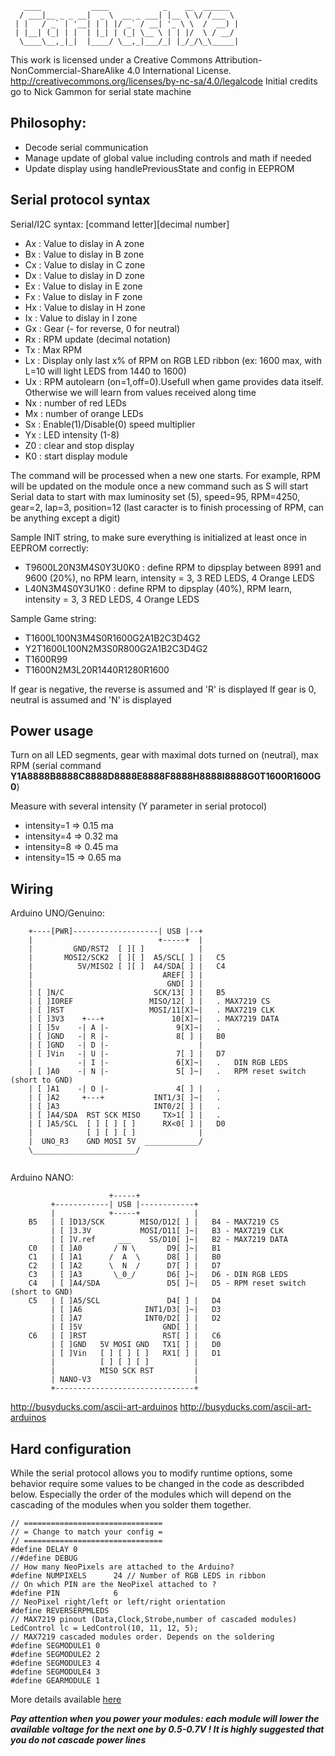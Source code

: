 ```
   ____           ____            _    __  ______  
  / ___|__ _ _ __|  _ \  __ _ ___| |__ \ \/ /___ \ 
 | |   / _` | '__| | | |/ _` / __| '_ \ \  /  __) |
 | |__| (_| | |  | |_| | (_| \__ \ | | |/  \ / __/ 
  \____\__,_|_|  |____/ \__,_|___/_| |_/_/\_\_____|
```

This work is licensed under a Creative Commons Attribution-NonCommercial-ShareAlike 4.0 International License.
http://creativecommons.org/licenses/by-nc-sa/4.0/legalcode
Initial credits go to Nick Gammon for serial state machine

## Philosophy:
- Decode serial communication
- Manage update of global value including controls and math if needed
- Update display using handlePreviousState and config in EEPROM

## Serial protocol syntax
Serial/I2C syntax: [command letter][decimal number]

- Ax     : Value to dislay in A zone
- Bx     : Value to dislay in B zone
- Cx     : Value to dislay in C zone
- Dx     : Value to dislay in D zone
- Ex     : Value to dislay in E zone
- Fx     : Value to dislay in F zone
- Hx     : Value to dislay in H zone
- Ix     : Value to dislay in I zone
- Gx	 : Gear (- for reverse, 0 for neutral)
- Rx     : RPM update (decimal notation)
- Tx     : Max RPM
- Lx     : Display only last x% of RPM on RGB LED ribbon (ex: 1600 max, with L=10 will light LEDS from 1440 to 1600)
- Ux     : RPM autolearn (on=1,off=0).Usefull when game provides data itself. Otherwise we will learn from values received along time
- Nx	 : number of red LEDs
- Mx	 : number of orange LEDs
- Sx     : Enable(1)/Disable(0) speed multiplier
- Yx     : LED intensity (1-8)
- Z0     : clear and stop display
- K0     : start display module

The command will be processed when a new one starts. For example, RPM will be updated on the module once a new command 
such as S will start
Serial data to start with max luminosity set (5), speed=95, RPM=4250, gear=2, lap=3, position=12 (last caracter is to finish
processing of RPM, can be anything except a digit)

Sample INIT string, to make sure everything is initialized at least once in EEPROM correctly:
* T9600L20N3M4S0Y3U0K0 : define RPM to dipsplay between 8991 and 9600 (20%), no RPM learn, intensity = 3, 3 RED LEDS, 4 Orange LEDS
* L40N3M4S0Y3U1K0 : define RPM to dipsplay (40%), RPM learn, intensity = 3, 3 RED LEDS, 4 Orange LEDS

Sample Game string:
- T1600L100N3M4S0R1600G2A1B2C3D4G2
- Y2T1600L100N2M3S0R800G2A1B2C3D4G2
- T1600R99
- T1600N2M3L20R1440R1280R1600

If gear is negative, the reverse is assumed and 'R' is displayed
If gear is 0, neutral is assumed and 'N' is displayed

## Power usage
Turn on all LED segments, gear with maximal dots turned on (neutral), max RPM (serial command __Y1A8888B8888C8888D8888E8888F8888H8888I8888G0T1600R1600G0__)

Measure with several intensity (Y parameter in serial protocol)

- intensity=1  => 0.15 ma
- intensity=4  => 0.32 ma
- intensity=8  => 0.45 ma
- intensity=15 => 0.65 ma

## Wiring

Arduino UNO/Genuino:

```
	+----[PWR]-------------------| USB |--+
	|                            +-----+  |
	|         GND/RST2  [ ][ ]            |
	|       MOSI2/SCK2  [ ][ ]  A5/SCL[ ] |   C5
	|          5V/MISO2 [ ][ ]  A4/SDA[ ] |   C4
	|                             AREF[ ] |
	|                              GND[ ] |
	| [ ]N/C                    SCK/13[ ] |   B5
	| [ ]IOREF                 MISO/12[ ] |   . MAX7219 CS
	| [ ]RST                   MOSI/11[X]~|   . MAX7219 CLK
	| [ ]3V3    +---+               10[X]~|   . MAX7219 DATA
	| [ ]5v    -| A |-               9[X]~|   .
	| [ ]GND   -| R |-               8[ ] |   B0
	| [ ]GND   -| D |-                    |
	| [ ]Vin   -| U |-               7[ ] |   D7
	|          -| I |-               6[X]~|   .   DIN RGB LEDS  
	| [ ]A0    -| N |-               5[ ]~|   .   RPM reset switch (short to GND)
	| [ ]A1    -| O |-               4[ ] |   .
	| [ ]A2     +---+           INT1/3[ ]~|   .
	| [ ]A3                     INT0/2[ ] |   .
	| [ ]A4/SDA  RST SCK MISO     TX>1[ ] |   .
	| [ ]A5/SCL  [ ] [ ] [ ]      RX<0[ ] |   D0
	|            [ ] [ ] [ ]              |
	|  UNO_R3    GND MOSI 5V  ____________/
	\_______________________/
	
```

Arduino NANO:
```
					  +-----+
		 +------------| USB |------------+
		 |            +-----+            |
	B5   | [ ]D13/SCK        MISO/D12[ ] |   B4 - MAX7219 CS
		 | [ ]3.3V           MOSI/D11[ ]~|   B3 - MAX7219 CLK
		 | [ ]V.ref     ___    SS/D10[ ]~|   B2 - MAX7219 DATA
	C0   | [ ]A0       / N \       D9[ ]~|   B1
	C1   | [ ]A1      /  A  \      D8[ ] |   B0
	C2   | [ ]A2      \  N  /      D7[ ] |   D7
	C3   | [ ]A3       \_0_/       D6[ ]~|   D6 - DIN RGB LEDS
	C4   | [ ]A4/SDA               D5[ ]~|   D5 - RPM reset switch (short to GND)
	C5   | [ ]A5/SCL               D4[ ] |   D4
		 | [ ]A6              INT1/D3[ ]~|   D3
		 | [ ]A7              INT0/D2[ ] |   D2
		 | [ ]5V                  GND[ ] |     
	C6   | [ ]RST                 RST[ ] |   C6
		 | [ ]GND   5V MOSI GND   TX1[ ] |   D0
		 | [ ]Vin   [ ] [ ] [ ]   RX1[ ] |   D1
		 |          [ ] [ ] [ ]          |
		 |          MISO SCK RST         |
		 | NANO-V3                       |
		 +-------------------------------+
```		 
http://busyducks.com/ascii-art-arduinos
http://busyducks.com/ascii-art-arduinos

## Hard configuration
While the serial protocol allows you to modify runtime options, some behavior require some values to be changed in the code as describded below. Especially the order of the modules which will depend on the cascading of the modules when you solder them together.

```
// ===============================
// = Change to match your config =
// ===============================
#define DELAY 0
//#define DEBUG
// How many NeoPixels are attached to the Arduino?
#define NUMPIXELS      24 // Number of RGB LEDS in ribbon
// On which PIN are the NeoPixel attached to ?
#define PIN            6
// NeoPixel right/left or left/right orientation
#define REVERSERPMLEDS
// MAX7219 pinout (Data,Clock,Strobe,number of cascaded modules)
LedControl lc = LedControl(10, 11, 12, 5);
// MAX7219 cascaded modules order. Depends on the soldering
#define SEGMODULE1 0
#define SEGMODULE2 2
#define SEGMODULE3 4
#define SEGMODULE4 3
#define GEARMODULE 1
```

More details available [here](https://www.xsimulator.net/community/threads/dashx2-another-dashboard-for-gamedash.9981/#post-200026)

***Pay attention when you power your modules: each module will lower the available voltage for the next one by 0.5-0.7V ! It is highly suggested that you do not cascade power lines***
